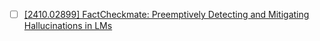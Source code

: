 
- [ ] [\[2410.02899\] FactCheckmate: Preemptively Detecting and Mitigating Hallucinations in LMs](https://arxiv.org/abs/2410.02899)